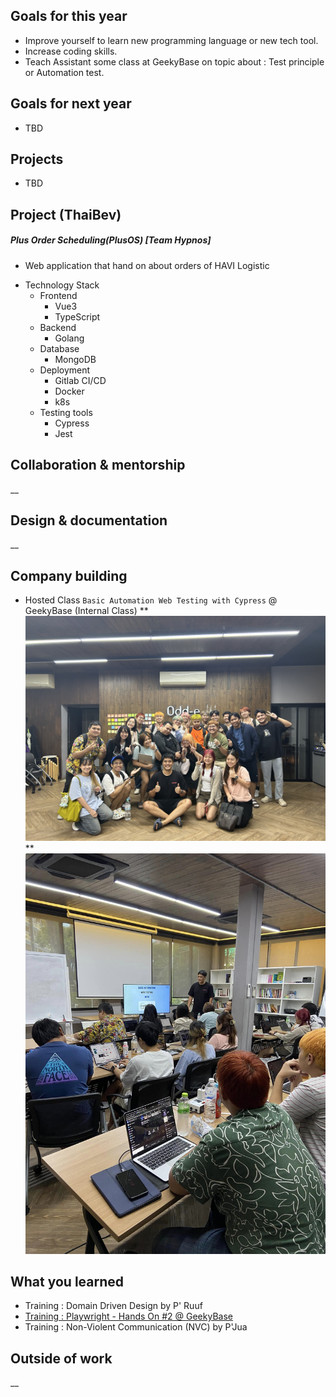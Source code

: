 ## Goals for this year

* Improve yourself to learn new programming language or new tech tool.
* Increase coding skills.
* Teach Assistant some class at GeekyBase on topic about : Test principle or Automation test.

## Goals for next year

* TBD

## Projects

* TBD

## Project (ThaiBev)

##### Plus Order Scheduling(PlusOS) [Team Hypnos]
* Web application that hand on about orders of HAVI Logistic

- Technology Stack
    - Frontend
        - Vue3
        - TypeScript
    - Backend
        - Golang
    - Database
        - MongoDB
    - Deployment
        - Gitlab CI/CD
        - Docker
        - k8s
    - Testing tools
        - Cypress
        - Jest

## Collaboration & mentorship
__

## Design & documentation
__

## Company building

* Hosted Class `Basic Automation Web Testing with Cypress` @ GeekyBase (Internal Class)
** ![Cypress Class](images/cypress-class.jpeg)
** ![Cypress Class](images/cypress-class2.jpg) 

## What you learned

* Training : Domain Driven Design by P' Ruuf
* [Training : Playwright - Hands On #2 @ GeekyBase](https://drive.google.com/file/d/16F0mAgLFq7ZDWE9-hI7vAutN4S4avV_H/view?usp=drive_link)
* Training : Non-Violent Communication (NVC) by P'Jua

## Outside of work
__